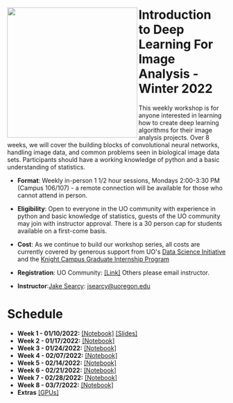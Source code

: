#  <img align="Left" src="https://raw.githubusercontent.com/jsearcy1/DNNWS_2022/develop/assets/flyer_image.png" width="300"> Introduction to Deep Learning For Image Analysis - Winter 2022

This weekly workshop is for anyone interested in learning how to create deep learning algorithms for their image analysis projects. Over 8 weeks, we will cover the building blocks of convolutional neural networks, handling image data, and common problems seen in biological image data sets. Participants should have a working knowledge of python and a basic understanding of statistics. 

* **Format**: Weekly in-person 1 1/2 hour sessions, Mondays 2:00-3:30 PM (Campus 106/107) - a remote connection will be available for those who cannot attend in person.

* **Eligibility**: Open to everyone in the UO community with experience in python and basic knowledge of statistics, guests of the UO community may join with instructor approval. There is a 30 person cap for students available on a first-come basis.  

* **Cost**: As we continue to build our workshop series, all costs are currently covered by generous support from UO's [Data Science Initiative](https://datascience.uoregon.edu/) and the [Knight Campus Graduate Internship Program](https://internship.uoregon.edu/bioinformatics?)

* **Registration**: UO Community: [\[Link\]](https://oregon.qualtrics.com/jfe/form/SV_1yKA4pE99nqxjOS)  Others please email instructor.

* **Instructor**:[Jake Searcy](https://datascience.uoregon.edu/leadership-staff): jsearcy@uoregon.edu
 
# Schedule

* **Week 1 - 01/10/2022:** [\[Notebook\]](../notebooks/1-Introduction.ipynb) [\[Slides\]](../slides/Introduction.pdf)
* **Week 2 - 01/17/2022:** [\[Notebook\]](../notebooks/2-Neural_Networks.ipynb)
* **Week 3 - 01/24/2022:** [\[Notebook\]](../notebooks/3-Neural_Networks-2.ipynb)
* **Week 4 - 02/07/2022:** [\[Notebook\]](../notebooks/4-ImageData.ipynb)
* **Week 5 - 02/14/2022:** [\[Notebook\]](../notebooks/5-ConvolutionalNN.ipynb)
* **Week 6 - 02/21/2022:** [\[Notebook\]](../notebooks/6-WholeSlides.ipynb)
* **Week 7 - 02/28/2022:** [\[Notebook\]](../notebooks/7-CancerDetectionExample.ipynb)
* **Week 8 - 03/7/2022:** [\[Notebook\]](../notebooks/8-CancerDetectionPart2.ipynb)
* **Extras** [\[GPUs\]](../notebooks/Extra-GPUs.ipynb)
